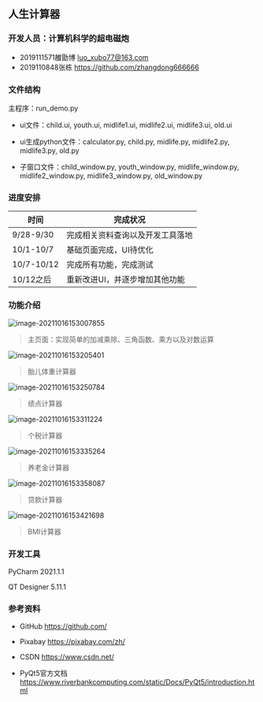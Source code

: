 ## 人生计算器

### 开发人员：计算机科学的超电磁炮

* 2019111571雒勖博 luo_xubo77@163.com
* 2019110848张栋 https://github.com/zhangdong666666

### 文件结构

主程序：run_demo.py

* ui文件：child.ui, youth.ui, midlife1.ui, midlife2.ui, midlife3.ui, old.ui

* ui生成python文件：calculator.py, child.py, midlife.py, midlife2.py, midlife3.py, old.py

* 子窗口文件：child_window.py, youth_window.py, midlife_window.py, midlife2_window.py, midlife3_window.py, old_window.py

### 进度安排

| 时间       | 完成状况                         |
| ---------- | -------------------------------- |
| 9/28-9/30  | 完成相关资料查询以及开发工具落地 |
| 10/1-10/7  | 基础页面完成，UI待优化           |
| 10/7-10/12 | 完成所有功能，完成测试           |
| 10/12之后  | 重新改进UI，并逐步增加其他功能   |

### 功能介绍

![image-20211016153007855](https://github.com/LuoXubo/SUFE_Calculator/blob/main/1.jpg)

> 主页面：实现简单的加减乘除、三角函数、乘方以及对数运算

![image-20211016153205401](C:\Users\Administrator\AppData\Roaming\Typora\typora-user-images\image-20211016153205401.png)

> 胎儿体重计算器

![image-20211016153250784](C:\Users\Administrator\AppData\Roaming\Typora\typora-user-images\image-20211016153250784.png)

> 绩点计算器

![image-20211016153311224](C:\Users\Administrator\AppData\Roaming\Typora\typora-user-images\image-20211016153311224.png)

> 个税计算器

![image-20211016153335264](C:\Users\Administrator\AppData\Roaming\Typora\typora-user-images\image-20211016153335264.png)

> 养老金计算器

![image-20211016153358087](C:\Users\Administrator\AppData\Roaming\Typora\typora-user-images\image-20211016153358087.png)

> 贷款计算器

![image-20211016153421698](C:\Users\Administrator\AppData\Roaming\Typora\typora-user-images\image-20211016153421698.png)

> BMI计算器



### 开发工具

PyCharm 2021.1.1

QT Designer 5.11.1

### 参考资料

* GitHub https://github.com/

* Pixabay https://pixabay.com/zh/

* CSDN https://www.csdn.net/

* PyQt5官方文档 https://www.riverbankcomputing.com/static/Docs/PyQt5/introduction.html

  
